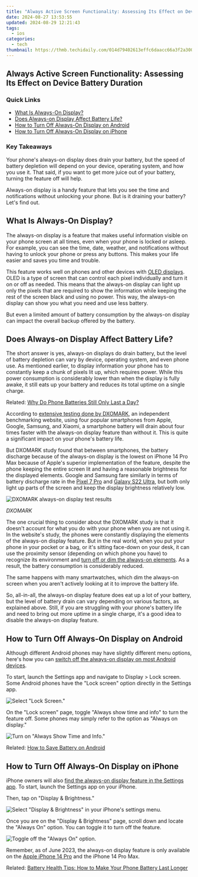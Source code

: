 ```yaml
---
title: "Always Active Screen Functionality: Assessing Its Effect on Device Battery Duration"
date: 2024-08-27 13:53:55
updated: 2024-08-29 12:21:43
tags:
  - ios
categories:
  - tech
thumbnail: https://thmb.techidaily.com/014d79402613effc6daacc66a3f2a300ba2df5a4c6f73b5cf48b17efe5272ad6.jpg
---
```


## Always Active Screen Functionality: Assessing Its Effect on Device Battery Duration

### Quick Links

* [What Is Always-On Display?](https://fox-friendly.techidaily.com/new-srt-file-how-to-open-srt-file-on-windows-or-mac-for-2024/)
* [Does Always-on Display Affect Battery Life?](https://howto.techidaily.com/8-ultimate-fixes-for-google-play-your-oppo-a56s-5g-isnt-compatible-drfone-by-drfone-fix-android-problems-fix-android-problems/)
* [How to Turn Off Always-On Display on Android](https://facebook-record-videos.techidaily.com/new-2024-approved-best-screen-recorder-for-youtube/)
* [How to Turn Off Always-On Display on iPhone](https://win-able.techidaily.com/troubleshooting-tips-for-gta-5-online-connectivity-issues/)

### Key Takeaways

 Your phone's always-on display does drain your battery, but the speed of battery depletion will depend on your device, operating system, and how you use it. That said, if you want to get more juice out of your battery, turning the feature off will help.

 Always-on display is a handy feature that lets you see the time and notifications without unlocking your phone. But is it draining your battery? Let's find out.

##  What Is Always-On Display?

 The always-on display is a feature that makes useful information visible on your phone screen at all times, even when your phone is locked or asleep. For example, you can see the time, date, weather, and notifications without having to unlock your phone or press any buttons. This makes your life easier and saves you time and trouble.

 This feature works well on phones and other devices with [OLED displays](https://review-topics.techidaily.com/mkv-to-sony-xperia-5-v-converter-convert-mkv-for-sony-xperia-5-v-by-aiseesoft-video-converter-play-mkv-on-android/). OLED is a type of screen that can control each pixel individually and turn it on or off as needed. This means that the always-on display can light up only the pixels that are required to show the information while keeping the rest of the screen black and using no power. This way, the always-on display can show you what you need and use less battery.

 But even a limited amount of battery consumption by the always-on display can impact the overall backup offered by the battery.

##  Does Always-on Display Affect Battery Life?

 The short answer is yes, always-on displays do drain battery, but the level of battery depletion can vary by device, operating system, and even phone use. As mentioned earlier, to display information your phone has to constantly keep a chunk of pixels lit up, which requires power. While this power consumption is considerably lower than when the display is fully awake, it still eats up your battery and reduces its total uptime on a single charge.

Related: [Why Do Phone Batteries Still Only Last a Day?](https://article-posts.techidaily.com/breaking-ground-with-2023s-samsung-k850u-revision/) 

 According to [extensive testing done by DXOMARK](https://www.dxomark.com/always-on-display-how-does-it-affect-battery-life/), an independent benchmarking website, using four popular smartphones from Apple, Google, Samsung, and Xiaomi, a smartphone battery will drain about four times faster with the always-on display feature than without it. This is quite a significant impact on your phone's battery life.

 But DXOMARK study found that between smartphones, the battery discharge because of the always-on display is the lowest on iPhone 14 Pro Max because of Apple's superior implementation of the feature, despite the phone keeping the entire screen lit and having a reasonable brightness for the displayed elements. Google and Samsung fare similarly in terms of battery discharge rate in the [Pixel 7 Pro](https://vimeo-videos.techidaily.com/new-2024-approved-how-to-make-youtube-thumbnails-online-and-offline/) and [Galaxy S22 Ultra](https://www.reviewgeek.com/110490/samsung-galaxy-s22-ultra-review-the-total-package/), but both only light up parts of the screen and keep the display brightness relatively low.

![DXOMARK always-on display test results](https://static1.howtogeekimages.com/wordpress/wp-content/uploads/2023/06/phone-always-on-battery-test-results-dxomark.jpg) 

_DXOMARK_

 The one crucial thing to consider about the DXOMARK study is that it doesn't account for what you do with your phone when you are not using it. In the website's study, the phones were constantly displaying the elements of the always-on display feature. But in the real world, when you put your phone in your pocket or a bag, or it's sitting face-down on your desk, it can use the proximity sensor (depending on which phone you have) to recognize its environment and [turn off or dim the always-on elements](https://www.anrdoezrs.net/links/3607085/type/dlg/sid/UUhtgUeUpU201553/https://www.att.com/device-support/article/wireless/KM1453603/Samsung/SamsungSMF926U). As a result, the battery consumption is considerably reduced.

 The same happens with many smartwatches, which dim the always-on screen when you aren't actively looking at it to improve the battery life.

 So, all-in-all, the always-on display feature does eat up a lot of your battery, but the level of battery drain can vary depending on various factors, as explained above. Still, if you are struggling with your phone's battery life and need to bring out more uptime in a single charge, it's a good idea to disable the always-on display feature.

##  How to Turn Off Always-On Display on Android

 Although different Android phones may have slightly different menu options, here's how you can [switch off the always-on display on most Android devices](https://extra-hints.techidaily.com/smartest-spots-for-knowquizzes-a-new-year-ranking-2024/).

 To start, launch the Settings app and navigate to Display > Lock screen. Some Android phones have the "Lock screen" option directly in the Settings app.

![Select "Lock Screen."](https://static1.howtogeekimages.com/wordpress/wp-content/uploads/2023/03/5-pixel-lock-screen-settings.png) 

 On the "Lock screen" page, toggle "Always show time and info" to turn the feature off. Some phones may simply refer to the option as "Always on display."

![Turn on "Always Show Time and Info."](https://static1.howtogeekimages.com/wordpress/wp-content/uploads/2023/03/6-pixel-enable-always-on-display.png) 

Related: [How to Save Battery on Android](https://android-location-track.techidaily.com/how-to-track-whatsapp-messages-on-samsung-galaxy-xcover-6-pro-tactical-edition-without-them-knowing-drfone-by-drfone-virtual-android/) 

##  How to Turn Off Always-On Display on iPhone

 iPhone owners will also [find the always-on display feature in the Settings app](https://android-pokemon-go.techidaily.com/top-15-augmented-reality-games-like-pokemon-go-to-play-on-motorola-razr-40-ultra-drfone-by-drfone-virtual-android/). To start, launch the Settings app on your iPhone.

 Then, tap on "Display & Brightness."

![Select "Display & Brightness" in your iPhone's settings menu.](https://static1.howtogeekimages.com/wordpress/wp-content/uploads/2022/09/iphone-display-and-brightness.png) 

 Once you are on the "Display & Brightness" page, scroll down and locate the "Always On" option. You can toggle it to turn off the feature.

![Toggle off the "Always On" option.](https://static1.howtogeekimages.com/wordpress/wp-content/uploads/2022/09/iphone-always-on-toggle.png) 

 Remember, as of June 2023, the always-on display feature is only available on the [Apple iPhone 14 Pro](https://youtube-blog.techidaily.com/-up-the-screen-techniques-for-stunning-youtube-visuals/) and the iPhone 14 Pro Max.

Related: [Battery Health Tips: How to Make Your Phone Battery Last Longer](https://review-topics.techidaily.com/how-to-change-location-on-facebook-dating-for-your-infinix-gt-10-pro-drfone-by-drfone-virtual-android/)

<ins class="adsbygoogle"
     style="display:block"
     data-ad-format="autorelaxed"
     data-ad-client="ca-pub-7571918770474297"
     data-ad-slot="1223367746"></ins>



<ins class="adsbygoogle"
     style="display:block"
     data-ad-client="ca-pub-7571918770474297"
     data-ad-slot="8358498916"
     data-ad-format="auto"
     data-full-width-responsive="true"></ins>

